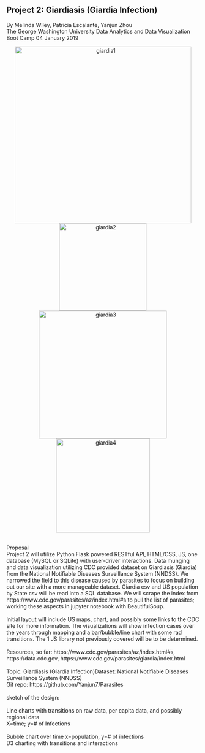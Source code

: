 ## Project 2: Giardiasis (Giardia Infection)
By Melinda Wiley, Patricia Escalante, Yanjun Zhou
<br>
The George Washington University Data Analytics and Data Visualization Boot Camp
04 January 2019
<br>
<p align="center">
<img width="461" alt="giardia1" src="https://user-images.githubusercontent.com/41865917/50729052-2e3e8700-1101-11e9-8c32-db152d1b875e.PNG">
<img width="228" alt="giardia2" src="https://user-images.githubusercontent.com/41865917/50729053-2e3e8700-1101-11e9-90ed-cccb0fa40fe3.PNG">
<img width="334" alt="giardia3" src="https://user-images.githubusercontent.com/41865917/50729054-2e3e8700-1101-11e9-807a-65a3d0cfb194.PNG">
<img width="245" alt="giardia4" src="https://user-images.githubusercontent.com/41865917/50729055-2e3e8700-1101-11e9-958d-a9dedf12bbab.PNG">

</p>

<br>
Proposal<br>
Project 2 will utilize Python Flask powered RESTful API, HTML/CSS, JS, one database (MySQL or SQLite) with user-driver interactions. Data munging and data visualization utilizing CDC provided dataset on Giardiasis (Giardia) from the National Notifiable Diseases Surveillance System (NNDSS). We narrowed the field to this disease caused by parasites to focus on building out our site with a more manageable dataset. Giardia csv and US population by State csv will be read into a SQL database. We will scrape the index from https://www.cdc.gov/parasites/az/index.html#s to pull the list of parasites; working these aspects in jupyter notebook with BeautifulSoup. 
<br><br>
Initial layout will include US maps, chart, and possibly some links to the CDC site for more information. The visualizations will show infection cases over the years through mapping and a bar/bubble/line chart with some rad transitions. The 1 JS library not previously covered will be to be determined. 
<br><br>
Resources, so far: https://www.cdc.gov/parasites/az/index.html#s, https://data.cdc.gov, https://www.cdc.gov/parasites/giardia/index.html
<br><br>
Topic: Giardiasis (Giardia Infection)Dataset: National Notifiable Diseases Surveillance System (NNDSS)<br>
Git repo: https://github.com/Yanjun7/Parasites 
<br>
<br>sketch of the design:<br>
<br>Line charts with transitions on raw data, per capita data, and possibly regional data<br>
	X=time; y=# of Infections<br>
<br>Bubble chart over time x=population, y=# of infections<br>
D3 charting with transitions and interactions <br>
    

